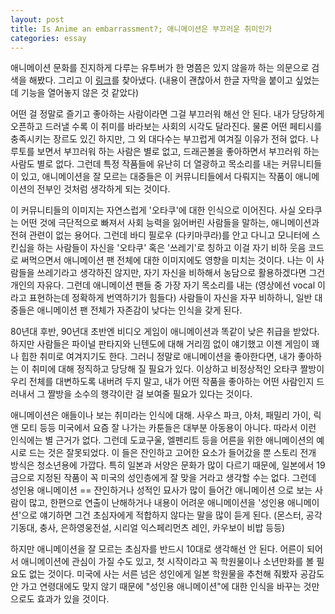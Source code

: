```yaml
---
layout: post
title: Is Anime an embarrassment?; 애니메이션은 부끄러운 취미인가
categories: essay
---
```


애니메이션 문화를 진지하게 다루는 유투버가 한 명쯤은 있지 않을까 하는 의문으로 검색을 해봤다. 그리고 이 [링크](https://youtu.be/HHmw91r1pBs)를 찾아냈다. (내용이 괜찮아서 한글 자막을 붙이고 싶었는데 기능을 열어놓지 않은 것 같았다)

어떤 걸 정말로 즐기고 좋아하는 사람이라면 그걸 부끄러워 해선 안 된다. 내가 당당하게 오픈하고 드러낼 수록 이 취미를 바라보는 사회의 시각도 달라진다. 물론 어떤 페티시를 충족시키는 장르도 있긴 하지만, 그 외 대다수는 부끄럽게 여겨질 이유가 전혀 없다. 나루토를 보면서 부끄러워 하는 사람은 별로 없고, 드래곤볼을 좋아하면서 부끄러워 하는 사람도 별로 없다. 그런데 특정 작품들에 유난히 더 열광하고 목소리를 내는 커뮤니티들이 있고, 애니메이션을 잘 모르는 대중들은 이 커뮤니티들에서 다뤄지는 작품이 애니메이션의 전부인 것처럼 생각하게 되는 것이다. 

이 커뮤니티들의 이미지는 자연스럽게 '오타쿠'에 대한 인식으로 이어진다. 사실 오타쿠는 어떤 것에 극단적으로 빠져서 사회 능력을 잃어버린 사람들을 말하는, 애니메이션과 전혀 관련이 없는 용어다. 그런데 바디 필로우 (다키마쿠라)를 안고 다니고 모니터에 스킨십을 하는 사람들이 자신을 '오타쿠' 혹은 '쓰레기'로 칭하고 이걸 자기 비하 웃음 코드로 써먹으면서 애니메이션 팬 전체에 대한 이미지에도 영향을 미치는 것이다. 나는 이 사람들을 쓰레기라고 생각하진 않지만, 자기 자신을 비하해서 농담으로 활용하겠다면 그건 개인의 자유다. 그런데 애니메이션 팬들 중 가장 자기 목소리를 내는 (영상에선 vocal 이라고 표현하는데 정확하게 번역하기가 힘들다) 사람들이 자신을 자꾸 비하하니, 일반 대중들은 애니메이션 팬 전체가 자존감이 낮다는 인식을 갖게 된다. 

80년대 후반, 90년대 초반엔 비디오 게임이 애니메이션과 똑같이 낮은 취급을 받았다. 하지만 사람들은 파이널 판타지와 닌텐도에 대해 거리낌 없이 얘기했고 이젠 게임이 꽤나 힙한 취미로 여겨지기도 한다. 그러니 정말로 애니메이션을 좋아한다면, 내가 좋아하는 이 취미에 대해 정직하고 당당해 질 필요가 있다. 이상하고 비정상적인 오타쿠 짤방이 우리 전체를 대변하도록 내버려 두지 말고, 내가 어떤 작품을 좋아하는 어떤 사람인지 드러내서 그 짤방을 소수의 행각이란 걸 보여줄 필요가 있다는 것이다.

애니메이션은 애들이나 보는 취미라는 인식에 대해. 사우스 파크, 아처, 패밀리 가이, 릭 앤 모티 등등 미국에서 요즘 잘 나가는 카툰들은 대부분 아동용이 아니다. 따라서 이런 인식에는 별 근거가 없다. 그런데 도쿄구울, 엘펜리트 등을 어른을 위한 애니메이션의 예시로 드는 것은 잘못되었다. 이 들은 잔인하고 고어한 요소가 들어갔을 뿐 스토리 전개 방식은 청소년용에 가깝다. 특히 일본과 서양은 문화가 많이 다르기 때문에, 일본에서 19금으로 지정된 작품이 꼭 미국의 성인층에게 잘 맞을 거라고 생각할 수는 없다. 그런데 성인용 애니메이션 == 잔인하거나 성적인 묘사가 많이 들어간 애니메이션 으로 보는 사람이 많고, 한편으로 연출이 난해하거나 내용이 어려운 애니메이션을 '성인용 애니메이션'으로 얘기하면 그건 초심자에게 적합하지 않다는 말을 많이 듣게 된다. (몬스터, 공각기동대, 충사, 은하영웅전설, 시리얼 익스페리먼츠 레인, 카우보이 비밥 등등) 

하지만 애니메이션을 잘 모르는 초심자를 반드시 10대로 생각해선 안 된다. 어른이 되어서 애니메이션에 관심이 가질 수도 있고, 첫 시작이라고 꼭 학원물이나 소년만화를 볼 필요도 없는 것이다. 미국에 사는 서른 넘은 성인에게 일본 학원물을 추천해 줘봤자 공감도 안 가고 연령대에도 맞지 않기 때문에 "성인용 애니메이션"에 대한 인식을 바꾸는 것만으로도 효과가 있을 것이다. 